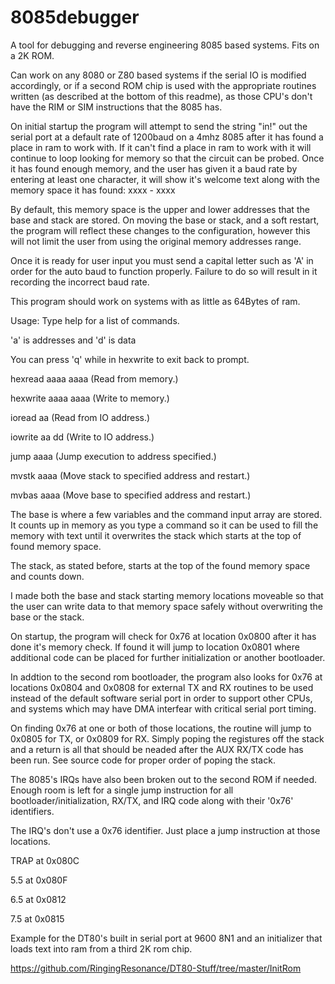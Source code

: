 # 8085debugger

A tool for debugging and reverse engineering 8085 based systems. Fits on a 2K ROM.

Can work on any 8080 or Z80 based systems if the serial IO is modified accordingly, or if a second ROM chip is used with the appropriate routines written (as described at the bottom of this readme), as those CPU's don't have the RIM or SIM instructions that the 8085 has.

On initial startup the program will attempt to send the string "in!" out the serial port at a default rate of 1200baud on a 4mhz 8085 after it has found a place in ram to work with.
If it can't find a place in ram to work with it will continue to loop looking for memory so that the circuit can be probed. Once it has found enough memory, and the user has given it a baud rate by entering at least one character,
it will show it's welcome text along with the memory space it has found: xxxx - xxxx

By default, this memory space is the upper and lower addresses that the base and stack are stored. On moving the base or stack, and a soft restart, the program will reflect these changes to the configuration, however this will not limit the user from using the original memory addresses range.

Once it is ready for user input you must send a capital letter such as 'A' in order for the auto baud to function properly. Failure to do so will result in it recording the incorrect baud rate.

This program should work on systems with as little as 64Bytes of ram.

Usage: Type help for a list of commands. 

'a' is addresses and 'd' is data

You can press 'q' while in hexwrite to exit back to prompt.

hexread aaaa aaaa	(Read from memory.)

hexwrite aaaa aaaa	(Write to memory.)

ioread aa		(Read from IO address.)

iowrite aa dd		(Write to IO address.)

jump aaaa		(Jump execution to address specified.)

mvstk aaaa		(Move stack to specified address and restart.)

mvbas aaaa		(Move base to specified address and restart.)

The base is where a few variables and the command input array are stored. It counts up in memory as you type a command so it can be used to fill the memory with text until it overwrites the stack which starts at the top of found memory space.

The stack, as stated before, starts at the top of the found memory space and counts down.

I made both the base and stack starting memory locations moveable so that the user can write data to that memory space safely without overwriting the base or the stack.

On startup, the program will check for 0x76 at location 0x0800 after it has done it's memory check. If found it will jump to location 0x0801 where additional code can be placed for further initialization or another bootloader.

In addtion to the second rom bootloader, the program also looks for 0x76 at locations 0x0804 and 0x0808 for external TX and RX routines to be used instead of the default software serial port in order to support other CPUs, and systems which may have DMA interfear with critical serial port timing. 

On finding 0x76 at one or both of those locations, the routine will jump to 0x0805 for TX, or 0x0809 for RX. Simply poping the registures off the stack and a return is all that should be neaded after the AUX RX/TX code has been run. See source code for proper order of poping the stack.

The 8085's IRQs have also been broken out to the second ROM if needed. Enough room is left for a single jump instruction for all bootloader/initialization, RX/TX, and IRQ code along with their '0x76' identifiers.

The IRQ's don't use a 0x76 identifier. Just place a jump instruction at those locations.

TRAP at 0x080C

5.5  at 0x080F

6.5  at 0x0812

7.5  at 0x0815

Example for the DT80's built in serial port at 9600 8N1 and an initializer that loads text into ram from a third 2K rom chip.

https://github.com/RingingResonance/DT80-Stuff/tree/master/InitRom